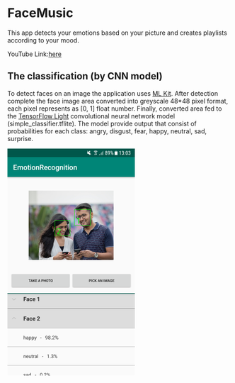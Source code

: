 
# FaceMusic
This app detects your emotions based on your picture and creates playlists according to your mood.  

YouTube Link:[here](https://github.com/LeveI-Up/AI_Ex8/blob/main/%D7%9E%D7%98%D7%9C%D7%94%208.pdf)

## The classification (by CNN model)
To detect faces on an image the application uses [ML Kit](https://developers.google.com/ml-kit).
After detection complete the face image area converted into greyscale 48*48 pixel format, each pixel represents as [0, 1] float number.
Finally, converted area fed to the [TensorFlow Light](https://www.tensorflow.org/lite/guide) convolutional neural network model (simple_classifier.tflite).
The model provide output that consist of probabilities for each class: angry, disgust, fear, happy, neutral, sad, surprise.  

<img src="/images/example.png" width="288" height="512">

